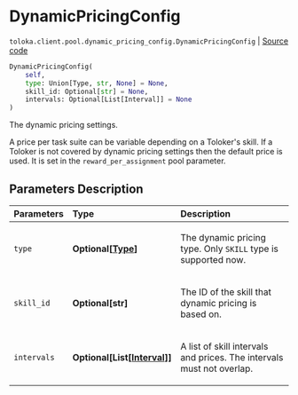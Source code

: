 # DynamicPricingConfig
`toloka.client.pool.dynamic_pricing_config.DynamicPricingConfig` | [Source code](https://github.com/Toloka/toloka-kit/blob/v1.1.1/src/client/pool/dynamic_pricing_config.py#L9)

```python
DynamicPricingConfig(
    self,
    type: Union[Type, str, None] = None,
    skill_id: Optional[str] = None,
    intervals: Optional[List[Interval]] = None
)
```

The dynamic pricing settings.


A price per task suite can be variable depending on a Toloker's skill.
If a Toloker is not covered by dynamic pricing settings then the default price is used. It is set in the `reward_per_assignment` pool parameter.

## Parameters Description

| Parameters | Type | Description |
| :----------| :----| :-----------|
`type`|**Optional\[[Type](toloka.client.pool.dynamic_pricing_config.DynamicPricingConfig.Type.md)\]**|<p>The dynamic pricing type. Only `SKILL` type is supported now.</p>
`skill_id`|**Optional\[str\]**|<p>The ID of the skill that dynamic pricing is based on.</p>
`intervals`|**Optional\[List\[[Interval](toloka.client.pool.dynamic_pricing_config.DynamicPricingConfig.Interval.md)\]\]**|<p>A list of skill intervals and prices. The intervals must not overlap.</p>
